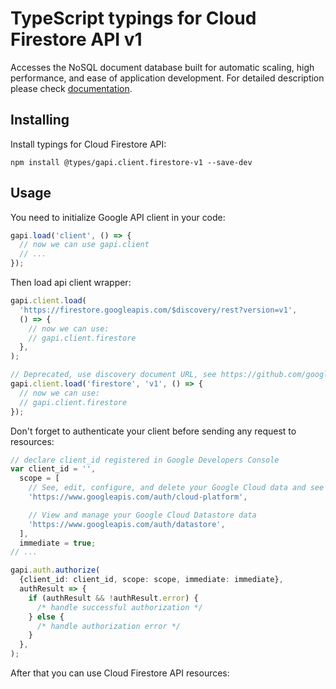 # TypeScript typings for Cloud Firestore API v1

Accesses the NoSQL document database built for automatic scaling, high performance, and ease of application development.
For detailed description please check [documentation](https://cloud.google.com/firestore).

## Installing

Install typings for Cloud Firestore API:

```
npm install @types/gapi.client.firestore-v1 --save-dev
```

## Usage

You need to initialize Google API client in your code:

```typescript
gapi.load('client', () => {
  // now we can use gapi.client
  // ...
});
```

Then load api client wrapper:

```typescript
gapi.client.load(
  'https://firestore.googleapis.com/$discovery/rest?version=v1',
  () => {
    // now we can use:
    // gapi.client.firestore
  },
);
```

```typescript
// Deprecated, use discovery document URL, see https://github.com/google/google-api-javascript-client/blob/master/docs/reference.md#----gapiclientloadname----version----callback--
gapi.client.load('firestore', 'v1', () => {
  // now we can use:
  // gapi.client.firestore
});
```

Don't forget to authenticate your client before sending any request to resources:

```typescript
// declare client_id registered in Google Developers Console
var client_id = '',
  scope = [
    // See, edit, configure, and delete your Google Cloud data and see the email address for your Google Account.
    'https://www.googleapis.com/auth/cloud-platform',

    // View and manage your Google Cloud Datastore data
    'https://www.googleapis.com/auth/datastore',
  ],
  immediate = true;
// ...

gapi.auth.authorize(
  {client_id: client_id, scope: scope, immediate: immediate},
  authResult => {
    if (authResult && !authResult.error) {
      /* handle successful authorization */
    } else {
      /* handle authorization error */
    }
  },
);
```

After that you can use Cloud Firestore API resources: <!-- TODO: make this work for multiple namespaces -->

```typescript

```
